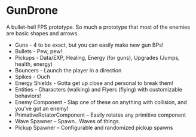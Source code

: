 # GunDrone
A bullet-hell FPS prototype. So much a prototype that most of the enemies are basic shapes and arrows.


* Guns - 4 to be exact, but you can easily make new gun BPs!
* Bullets - Pew, pew! 
* Pickups - Data/EXP, Healing, Energy (for guns), Upgrades (Jumps, health, energy)
* Bouncers - Launch the player in a direction
* Spikes - Ouch
* Energy Shields - Gotta get up close and personal to break them!
* Entities - Characters (walking) and Flyers (flying) with customizable behaviors!
* Enemy Component - Slap one of these on anything with collision, and you've got an enemy!
* PrimativeRotatorComponent – Easily rotates any primitive component
* Wave Spawner – Spawn.. Waves of things.
* Pickup Spawner – Configurable and randomized pickup spawns

